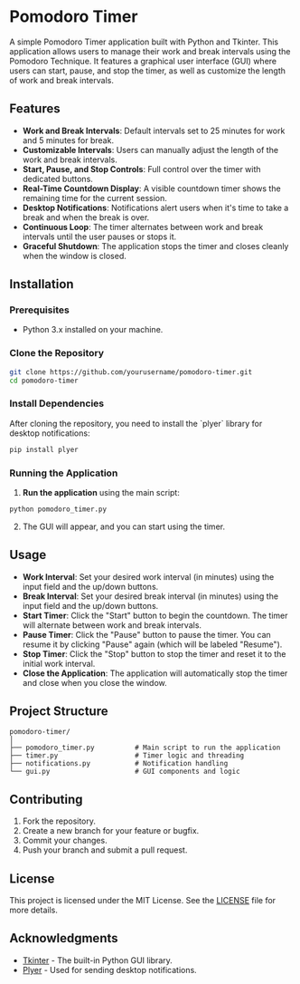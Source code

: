 # Pomodoro Timer

A simple Pomodoro Timer application built with Python and Tkinter. This application allows users to manage their work and break intervals using the Pomodoro Technique. It features a graphical user interface (GUI) where users can start, pause, and stop the timer, as well as customize the length of work and break intervals.

## Features

- **Work and Break Intervals**: Default intervals set to 25 minutes for work and 5 minutes for break.
- **Customizable Intervals**: Users can manually adjust the length of the work and break intervals.
- **Start, Pause, and Stop Controls**: Full control over the timer with dedicated buttons.
- **Real-Time Countdown Display**: A visible countdown timer shows the remaining time for the current session.
- **Desktop Notifications**: Notifications alert users when it\'s time to take a break and when the break is over.
- **Continuous Loop**: The timer alternates between work and break intervals until the user pauses or stops it.
- **Graceful Shutdown**: The application stops the timer and closes cleanly when the window is closed.

## Installation

### Prerequisites

- Python 3.x installed on your machine.

### Clone the Repository

```bash
git clone https://github.com/yourusername/pomodoro-timer.git
cd pomodoro-timer
```

### Install Dependencies

After cloning the repository, you need to install the \`plyer\` library for desktop notifications:

```bash
pip install plyer
```

### Running the Application

1. **Run the application** using the main script:

```bash
python pomodoro_timer.py
```

2. The GUI will appear, and you can start using the timer.

## Usage

- **Work Interval**: Set your desired work interval (in minutes) using the input field and the up/down buttons.
- **Break Interval**: Set your desired break interval (in minutes) using the input field and the up/down buttons.
- **Start Timer**: Click the "Start" button to begin the countdown. The timer will alternate between work and break intervals.
- **Pause Timer**: Click the "Pause" button to pause the timer. You can resume it by clicking "Pause" again (which will be labeled "Resume").
- **Stop Timer**: Click the "Stop" button to stop the timer and reset it to the initial work interval.
- **Close the Application**: The application will automatically stop the timer and close when you close the window.

## Project Structure

```plaintext
pomodoro-timer/
│
├── pomodoro_timer.py          # Main script to run the application
├── timer.py                   # Timer logic and threading
├── notifications.py           # Notification handling
└── gui.py                     # GUI components and logic
```

## Contributing

1. Fork the repository.
2. Create a new branch for your feature or bugfix.
3. Commit your changes.
4. Push your branch and submit a pull request.

## License

This project is licensed under the MIT License. See the [LICENSE](LICENSE) file for more details.

## Acknowledgments

- [Tkinter](https://docs.python.org/3/library/tkinter.html) - The built-in Python GUI library.
- [Plyer](https://plyer.readthedocs.io/en/latest/) - Used for sending desktop notifications.
